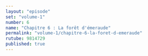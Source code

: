 ```yaml
---
layout: "episode"
set: "volume-1"
number: 6
name: "Chapitre 6 : La forêt d'émeraude"
permalink: "volume-1/chapitre-6-la-foret-d-emeraude"
rutube: 9814729
published: true
---
```

